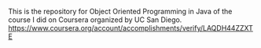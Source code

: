 This is the repository for Object Oriented Programming in Java of the course I did on Coursera organized by UC San Diego.
https://www.coursera.org/account/accomplishments/verify/LAQDH44ZZXTE
